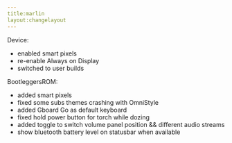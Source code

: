 ```yaml
---
title:marlin
layout:changelayout
---
```


Device:
- enabled smart pixels
- re-enable Always on Display
- switched to user builds

BootleggersROM:
- added smart pixels
- fixed some subs themes crashing with OmniStyle
- added Gboard Go as default keyboard
- fixed hold power button for torch while dozing
- added toggle to switch volume panel position && different audio streams
- show bluetooth battery level on statusbar when available
